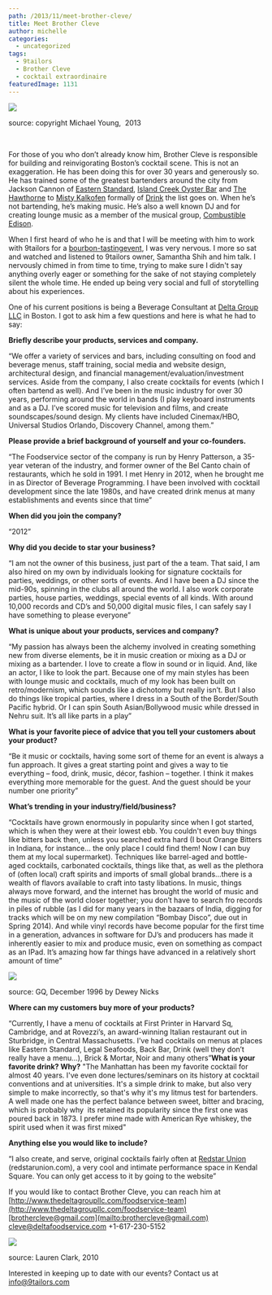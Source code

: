 ```yaml
---
path: /2013/11/meet-brother-cleve/
title: Meet Brother Cleve
author: michelle
categories: 
  - uncategorized
tags: 
  - 9tailors
  - Brother Cleve
  - cocktail extraordinaire
featuredImage: 1131
---
```

[![](http://4.bp.blogspot.com/-3b3v6t6S4Ro/UnWPkWPcrCI/AAAAAAAAAGo/6nDnVt5Cx8s/s400/Cleve-drink.jpg)](http://4.bp.blogspot.com/-3b3v6t6S4Ro/UnWPkWPcrCI/AAAAAAAAAGo/6nDnVt5Cx8s/s1600/Cleve-drink.jpg)

source: copyright Michael Young,  2013

 

For those of you who don’t already know him, Brother Cleve is responsible for building and reinvigorating Boston’s cocktail scene. This is not an exaggeration. He has been doing this for over 30 years and generously so. He has trained some of the greatest bartenders around the city from Jackson Cannon of [Eastern Standard](http://www.easternstandardboston.com/), [Island Creek Oyster Bar](http://islandcreekoysterbar.com/mobile.html) and [The Hawthorne](http://www.thehawthornebar.com/) to [Misty Kalkofen](https://twitter.com/hankyp) formally of [Drink](http://drinkfortpoint.com/) the list goes on. When he’s not bartending, he’s making music. He’s also a well known DJ and for creating lounge music as a member of the musical group, [Combustible Edison](http://www.subpop.com/artists/combustible_edison).

When I first heard of who he is and that I will be meeting with him to work with 9tailors for a [bourbon-tastingevent](http://9tailors.blogspot.com/2013/11/bourbon-tasting-event.html), I was very nervous. I more so sat and watched and listened to 9tailors owner, Samantha Shih and him talk. I nervously chimed in from time to time, trying to make sure I didn't say anything overly eager or something for the sake of not staying completely silent the whole time. He ended up being very social and full of storytelling about his experiences.

One of his current positions is being a Beverage Consultant at [Delta Group LLC](http://www.thedeltagroupllc.com/) in Boston. I got to ask him a few questions and here is what he had to say:

**Briefly describe your products, services and company.**

“We offer a variety of services and bars, including consulting on food and beverage menus, staff training, social media and website design, architectural design, and financial management/evaluation/investment services. Aside from the company, I also create cocktails for events (which I often bartend as well). And I’ve been in the music industry for over 30 years, performing around the world in bands (I play keyboard instruments and as a DJ. I’ve scored music for television and films, and create soundscapes/sound design. My clients have included Cinemax/HBO, Universal Studios Orlando, Discovery Channel, among them.”

**Please provide a brief background of yourself and your co-founders.**

“The Foodservice sector of the company is run by Henry Patterson, a 35-year veteran of the industry, and former owner of the Bel Canto chain of restaurants, which he sold in 1991. I met Henry in 2012, when he brought me in as Director of Beverage Programming. I have been involved with cocktail development since the late 1980s, and have created drink menus at many establishments and events since that time”

**When did you join the company?**

“2012”

**Why did you decide to star your business?**

“I am not the owner of this business, just part of the a team. That said, I am also hired on my own by individuals looking for signature cocktails for parties, weddings, or other sorts of events. And I have been a DJ since the mid-90s, spinning in the clubs all around the world. I also work corporate parties, house parties, weddings, special events of all kinds. With around 10,000 records and CD’s and 50,000 digital music files, I can safely say I have something to please everyone”

**What is unique about your products, services and company?**

“My passion has always been the alchemy involved in creating something new from diverse elements, be it in music creation or mixing as a DJ or mixing as a bartender. I love to create a flow in sound or in liquid. And, like an actor, I like to look the part. Because one of my main styles has been with lounge music and cocktails, much of my look has been built on retro/modernism, which sounds like a dichotomy but really isn’t. But I also do things like tropical parties, where I dress in a South of the Border/South Pacific hybrid. Or I can spin South Asian/Bollywood music while dressed in Nehru suit. It’s all like parts in a play”

**What is your favorite piece of advice that you tell your customers about your product?**

“Be it music or cocktails, having some sort of theme for an event is always a fun approach. It gives a great starting point and gives a way to tie everything – food, drink, music, décor, fashion – together. I think it makes everything more memorable for the guest. And the guest should be your number one priority”

**What’s trending in your industry/field/business?**

“Cocktails have grown enormously in popularity since when I got started, which is when they were at their lowest ebb. You couldn't even buy things like bitters back then, unless you searched extra hard (I bout Orange Bitters in Indiana, for instance… the only place I could find them! Now I can buy them at my local supermarket). Techniques like barrel-aged and bottle-aged cocktails, carbonated cocktails, things like that, as well as the plethora of (often local) craft spirits and imports of small global brands…there is a wealth of flavors available to craft into tasty libations. In music, things always move forward, and the internet has brought the world of music and the music of the world closer together; you don’t have to search fro records in piles of rubble (as I did for many years in the bazaars of India, digging for tracks which will be on my new compilation “Bombay Disco”, due out in Spring 2014). And while vinyl records have become popular for the first time in a generation, advances in software for DJ’s and producers has made it inherently easier to mix and produce music, even on something as compact as an IPad. It’s amazing how far things have advanced in a relatively short amount of time”

[![](http://2.bp.blogspot.com/-2GscrvCAzKA/UnWPxLPYgMI/AAAAAAAAAGw/kXTzevdKIts/s400/Combustible+Edison+1.jpeg)](http://2.bp.blogspot.com/-2GscrvCAzKA/UnWPxLPYgMI/AAAAAAAAAGw/kXTzevdKIts/s1600/Combustible+Edison+1.jpeg)

source: GQ, December 1996 by Dewey Nicks

**Where can my customers buy more of your products?**

“Currently, I have a menu of cocktails at First Printer in Harvard Sq, Cambridge, and at Rovezzi’s, an award-winning Italian restaurant out in Sturbridge, in Central Massachusetts. I’ve had cocktails on menus at places like Eastern Standard, Legal Seafoods, Back Bar, Drink (well they don’t really have a menu…), Brick & Mortar, Noir and many others”**What is your favorite drink? Why?** "The Manhattan has been my favorite cocktail for almost 40 years. I've even done lectures/seminars on its history at cocktail conventions and at universities. It's a simple drink to make, but also very simple to make incorrectly, so that's why it's my litmus test for bartenders. A well made one has the perfect balance between sweet, bitter and bracing, which is probably why  its retained its popularity since the first one was poured back in 1873. I prefer mine made with American Rye whiskey, the spirit used when it was first mixed"

**Anything else you would like to include?**

“I also create, and serve, original cocktails fairly often at [Redstar Union](http://redstarunion.com/) (redstarunion.com), a very cool and intimate performance space in Kendal Square. You can only get access to it by going to the website”

If you would like to contact Brother Cleve, you can reach him at [http://www.thedeltagroupllc.com/foodservice-team](http://www.thedeltagroupllc.com/foodservice-team)[brothercleve@gmail.com](mailto:brothercleve@gmail.com) [cleve@deltafoodservice.com](mailto:cleve@deltafoodservice.com) +1-617-230-5152

[![](http://2.bp.blogspot.com/-IJjzmWIVaEY/UnWP-s_0VQI/AAAAAAAAAG8/3Kl-FW7gu3s/s400/BC.jpg)](http://2.bp.blogspot.com/-IJjzmWIVaEY/UnWP-s_0VQI/AAAAAAAAAG8/3Kl-FW7gu3s/s1600/BC.jpg)

source: Lauren Clark, 2010

Interested in keeping up to date with our events? Contact us at info@9tailors.com
